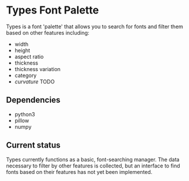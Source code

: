 # Types Font Palette
Types is a font 'palette' that allows you to search for fonts and filter them based on other features including:
* width
* height
* aspect ratio
* thickness
* thickness variation
* category
* *curvature* TODO
## Dependencies
* python3
* pillow
* numpy
## Current status
Types currently functions as a basic, font-searching manager. The data necessary to filter by other features is collected, but an interface to find fonts based on their features has not yet been implemented.
